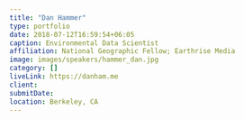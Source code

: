 ```yaml
---
title: "Dan Hammer"
type: portfolio
date: 2018-07-12T16:59:54+06:05
caption: Environmental Data Scientist
affiliation: National Geographic Fellow; Earthrise Media
image: images/speakers/hammer_dan.jpg
category: []
liveLink: https://danham.me
client:
submitDate:
location: Berkeley, CA
---
```

